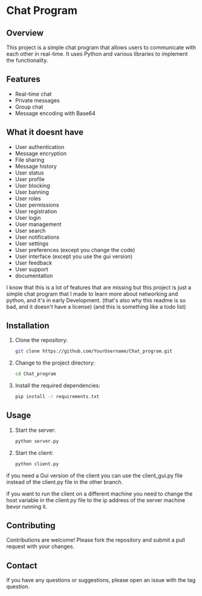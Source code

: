 
# Chat Program

## Overview

This project is a simple chat program that allows users to communicate with each other in real-time. It uses Python and various libraries to implement the functionality.

## Features

- Real-time chat
- Private messages
- Group chat
- Message encoding with Base64

## What it doesnt have

- User authentication
- Message encryption
- File sharing
- Message history
- User status
- User profile
- User blocking
- User banning
- User roles
- User permissions
- User registration
- User login
- User management
- User search
- User notifications
- User settings
- User preferences (except you change the code)
- User interface (except you use the gui version)
- User feedback
- User support
- documentation

I know that this is a lot of features that are missing but this project is just a simple chat program that 
I made to learn more about networking and python, and it's in early Development.
(that's also why this readme is so bad, and it doesn't have a license) (and this is something like a todo list)

## Installation

1. Clone the repository:
    ```bash
    git clone https://github.com/YourUsername/Chat_program.git
    ```
2. Change to the project directory:
    ```bash
    cd Chat_program
    ```
3. Install the required dependencies:
    ```bash
    pip install -r requirements.txt
    ```

## Usage

1. Start the server:
    ```bash
    python server.py
    ```
2. Start the client:
    ```bash
    python client.py
    ```

if you need a Gui version of the client you can use the client_gui.py file instead of the client.py file in the other branch.

if you want to run the client on a different machine you need to change the host variable in the client.py file to the ip address of the server machine bevor running it.

## Contributing

Contributions are welcome! Please fork the repository and submit a pull request with your changes.

## Contact

If you have any questions or suggestions, please open an issue with the tag question.

